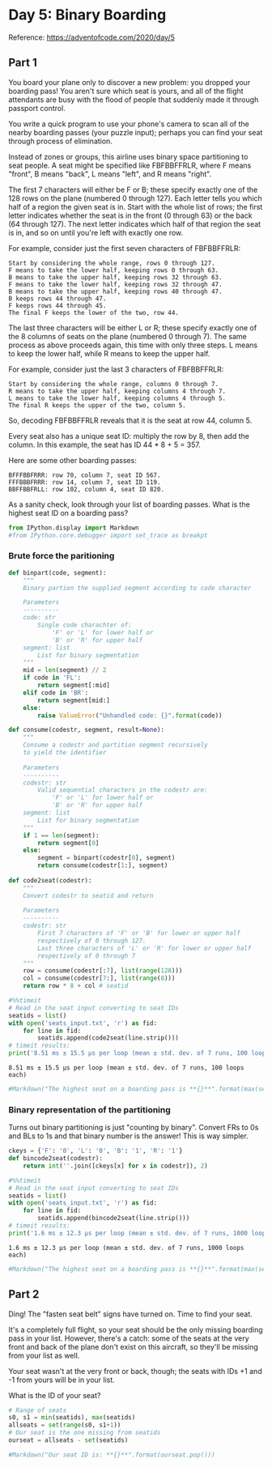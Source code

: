 # Day 5: Binary Boarding

Reference: https://adventofcode.com/2020/day/5

## Part 1

You board your plane only to discover a new problem: you dropped your boarding pass! You aren't sure which seat is yours, and all of the flight attendants are busy with the flood of people that suddenly made it through passport control.

You write a quick program to use your phone's camera to scan all of the nearby boarding passes (your puzzle input); perhaps you can find your seat through process of elimination.

Instead of zones or groups, this airline uses binary space partitioning to seat people. A seat might be specified like FBFBBFFRLR, where F means "front", B means "back", L means "left", and R means "right".

The first 7 characters will either be F or B; these specify exactly one of the 128 rows on the plane (numbered 0 through 127). Each letter tells you which half of a region the given seat is in. Start with the whole list of rows; the first letter indicates whether the seat is in the front (0 through 63) or the back (64 through 127). The next letter indicates which half of that region the seat is in, and so on until you're left with exactly one row.

For example, consider just the first seven characters of FBFBBFFRLR:

    Start by considering the whole range, rows 0 through 127.
    F means to take the lower half, keeping rows 0 through 63.
    B means to take the upper half, keeping rows 32 through 63.
    F means to take the lower half, keeping rows 32 through 47.
    B means to take the upper half, keeping rows 40 through 47.
    B keeps rows 44 through 47.
    F keeps rows 44 through 45.
    The final F keeps the lower of the two, row 44.

The last three characters will be either L or R; these specify exactly one of the 8 columns of seats on the plane (numbered 0 through 7). The same process as above proceeds again, this time with only three steps. L means to keep the lower half, while R means to keep the upper half.

For example, consider just the last 3 characters of FBFBBFFRLR:

    Start by considering the whole range, columns 0 through 7.
    R means to take the upper half, keeping columns 4 through 7.
    L means to take the lower half, keeping columns 4 through 5.
    The final R keeps the upper of the two, column 5.

So, decoding FBFBBFFRLR reveals that it is the seat at row 44, column 5.

Every seat also has a unique seat ID: multiply the row by 8, then add the column. In this example, the seat has ID 44 * 8 + 5 = 357.

Here are some other boarding passes:

    BFFFBBFRRR: row 70, column 7, seat ID 567.
    FFFBBBFRRR: row 14, column 7, seat ID 119.
    BBFFBBFRLL: row 102, column 4, seat ID 820.

As a sanity check, look through your list of boarding passes. What is the highest seat ID on a boarding pass?


```python
from IPython.display import Markdown
#from IPython.core.debugger import set_trace as breakpt
```

### Brute force the paritioning


```python
def binpart(code, segment):
    """
    Binary partion the supplied segment according to code character

    Parameters
    ----------
    code: str
        Single code charachter of:
            'F' or 'L' for lower half or
            'B' or 'R' for upper half
    segment: list
        List for binary segmentation
    """
    mid = len(segment) // 2
    if code in 'FL':
        return segment[:mid]
    elif code in 'BR':
        return segment[mid:]
    else:
        raise ValueError("Unhandled code: {}".format(code))

def consume(codestr, segment, result=None):
    """
    Consume a codestr and partition segment recursively
    to yield the identifier
    
    Parameters
    ----------
    codestr: str
        Valid sequential characters in the codestr are:
            'F' or 'L' for lower half or
            'B' or 'R' for upper half
    segment: list
        List for binary segmentation
    """
    if 1 == len(segment):
        return segment[0]
    else:
        segment = binpart(codestr[0], segment)
        return consume(codestr[1:], segment)
    
def code2seat(codestr):
    """
    Convert codestr to seatid and return
    
    Parameters
    ----------
    codestr: str
        First 7 characters of 'F' or 'B' for lower or upper half
        respectively of 0 through 127.
        Last three characters of 'L' or 'R' for lower or upper half
        respectively of 0 through 7
    """
    row = consume(codestr[:7], list(range(128)))
    col = consume(codestr[7:], list(range(8)))
    return row * 8 + col # seatid
```


```python
#%%timeit
# Read in the seat input converting to seat IDs
seatids = list()
with open('seats_input.txt', 'r') as fid:
    for line in fid:
        seatids.append(code2seat(line.strip()))
# timeit results:
print('8.51 ms ± 15.5 µs per loop (mean ± std. dev. of 7 runs, 100 loops each)')
```

    8.51 ms ± 15.5 µs per loop (mean ± std. dev. of 7 runs, 100 loops each)
    


```python
#Markdown("The highest seat on a boarding pass is **{}**".format(max(seatids)))
```

### Binary representation of the partitioning

Turns out binary partitioning is just "counting by binary".
Convert FRs to 0s and BLs to 1s and that binary number is the answer!
This is way simpler.


```python
ckeys = {'F': '0', 'L': '0', 'B': '1', 'R': '1'}
def bincode2seat(codestr):
    return int(''.join([ckeys[x] for x in codestr]), 2)
```


```python
#%%timeit
# Read in the seat input converting to seat IDs
seatids = list()
with open('seats_input.txt', 'r') as fid:
    for line in fid:
        seatids.append(bincode2seat(line.strip()))
# timeit results:
print('1.6 ms ± 12.3 µs per loop (mean ± std. dev. of 7 runs, 1000 loops each)')
```

    1.6 ms ± 12.3 µs per loop (mean ± std. dev. of 7 runs, 1000 loops each)
    


```python
#Markdown("The highest seat on a boarding pass is **{}**".format(max(seatids)))
```

## Part 2

Ding! The "fasten seat belt" signs have turned on. Time to find your seat.

It's a completely full flight, so your seat should be the only missing boarding pass in your list. However, there's a catch: some of the seats at the very front and back of the plane don't exist on this aircraft, so they'll be missing from your list as well.

Your seat wasn't at the very front or back, though; the seats with IDs +1 and -1 from yours will be in your list.

What is the ID of your seat?


```python
# Range of seats
s0, s1 = min(seatids), max(seatids)
allseats = set(range(s0, s1+1))
# Our seat is the one missing from seatids
ourseat = allseats - set(seatids)
```


```python
#Markdown("Our seat ID is: **{}**".format(ourseat.pop()))
```

